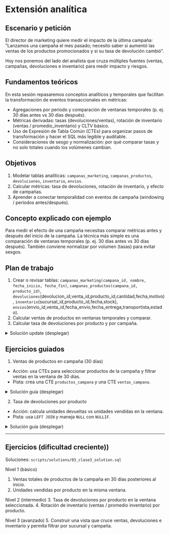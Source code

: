 # Extensión analítica

## Escenario y petición
El director de marketing quiere medir el impacto de la última campaña: "Lanzamos una campaña el mes pasado; necesito saber si aumentó las ventas de los productos promocionados y si su tasa de devolución cambió".

Hoy nos ponemos del lado del analista que cruza múltiples fuentes (ventas, campañas, devoluciones e inventario) para medir impacto y riesgos.

## Fundamentos teóricos
En esta sesión repasaremos conceptos analíticos y temporales que facilitan la transformación de eventos transaccionales en métricas:

- Agregaciones por periodo y comparación de ventanas temporales (p. ej. 30 días antes vs 30 días después).
- Métricas derivadas: tasas (devoluciones/ventas), rotación de inventario (ventas / promedio_inventario) y CLTV básico.
- Uso de Expresión de Tabla Común (CTEs) para organizar pasos de transformación y hacer el SQL más legible y auditable.
- Consideraciones de sesgo y normalización: por qué comparar tasas y no solo totales cuando los volúmenes cambian.

## Objetivos
1. Modelar tablas analíticas: `campanas_marketing`, `campanas_productos`, `devoluciones`, `inventario`, `envios`.
2. Calcular métricas: tasa de devoluciones, rotación de inventario, y efecto de campañas.
3. Aprender a conectar temporalidad con eventos de campaña (windowing / periodos antes/después).

## Concepto explicado con ejemplo
Para medir el efecto de una campaña necesitas comparar métricas antes y después del inicio de la campaña. La técnica más simple es una comparación de ventanas temporales (p. ej. 30 días antes vs 30 días después). También conviene normalizar por volumen (tasas) para evitar sesgos.

## Plan de trabajo
1. Crear o revisar tablas: `campanas_marketing(campana_id, nombre, fecha_inicio, fecha_fin)`, `campanas_productos(campana_id, producto_id)`, `devoluciones`(devolucion_id,venta_id,producto_id,cantidad,fecha,motivo), `inventario`(sucursal_id,producto_id,fecha,stock), `envios`(envio_id,venta_id,fecha_envio,fecha_entrega,transportista,estado).
2. Calcular ventas de productos en ventanas temporales y comparar.
3. Calcular tasa de devoluciones por producto y por campaña.

<details>
<summary>Solución update (desplegar)</summary>
  
  UPDATE ventas
  SET fecha = DATE(fecha, '+1 year')
  WHERE fecha IS NOT NULL AND fecha <> '';
  
  UPDATE devoluciones
  SET fecha = DATE(fecha, '+1 year')
  WHERE fecha IS NOT NULL AND fecha <> '';
  
  UPDATE envios
  SET fecha_envio = DATE(fecha_envio, '+1 year')  
  WHERE fecha_envio IS NOT NULL AND fecha_envio <> '';
  
  UPDATE envios
  SET fecha_entrega = DATE(fecha_entrega, '+1 year')  
  WHERE fecha_envio IS NOT NULL AND fecha_envio <> '';
  
  
  UPDATE inventario
  SET fecha = DATE(fecha, '+1 year')  
  WHERE fecha IS NOT NULL AND fecha <> '';
  
</details>

## Ejercicios guiados

1) Ventas de productos en campaña (30 días)

- Acción: usa CTEs para seleccionar productos de la campaña y filtrar ventas en la ventana de 30 días.
- Pista: crea una CTE `productos_campana` y una CTE `ventas_campana`.

<details>
<summary>Solución guía (desplegar)</summary>

```sql
WITH productos_campana AS (
  SELECT producto_id FROM campanias_productos WHERE campana_id = 1
), ventas_campana AS (
  SELECT v.* FROM ventas v
  JOIN productos_campana pc ON v.producto_id = pc.producto_id
  JOIN campanias_marketing c ON c.campana_id = 1
  WHERE date(v.fecha) BETWEEN date(c.fecha_inicio) AND date(c.fecha_inicio, '+30 days')
)
SELECT SUM(cantidad) AS unidades_vendidas, SUM(total) AS ingresos
FROM ventas_campana;
```

</details>

2) Tasa de devoluciones por producto

- Acción: calcula unidades devueltas vs unidades vendidas en la ventana.
- Pista: usa `LEFT JOIN` y maneja `NULL` con `NULLIF`.

<details>
<summary>Solución guía (desplegar)</summary>

```sql
SELECT pc.producto_id,
       SUM(d.cantidad) AS unidades_devueltas,
       SUM(v.cantidad) AS unidades_vendidas,
       CAST(SUM(d.cantidad) AS FLOAT) / NULLIF(SUM(v.cantidad), 0) AS tasa_devoluciones
FROM campanias_productos pc
LEFT JOIN ventas v ON v.producto_id = pc.producto_id
LEFT JOIN devoluciones d ON d.venta_id = v.venta_id
WHERE date(v.fecha) BETWEEN date('2025-08-01') AND date('2025-08-31')
GROUP BY pc.producto_id;
```

</details>

---

## Ejercicios (dificultad creciente))

Soluciones: `scripts/solutions/03_clase3_solution.sql`

Nivel 1 (básico)
1. Ventas totales de productos de la campaña en 30 días posteriores al inicio.
2. Unidades vendidas por producto en la misma ventana.

Nivel 2 (intermedio)
3. Tasa de devoluciones por producto en la ventana seleccionada.
4. Rotación de inventario (ventas / promedio inventario) por producto.

Nivel 3 (avanzado)
5. Construir una vista que cruce ventas, devoluciones e inventario y permita filtrar por sucursal y campaña.
